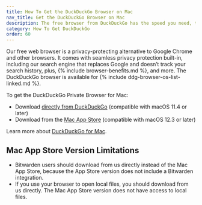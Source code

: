 ```yaml
---
title: How To Get the DuckDuckGo Browser on Mac
nav_title: Get the DuckDuckGo Browser on Mac
description: The free browser from DuckDuckGo has the speed you need, the features you expect, and comes packed with our best-in-class privacy protections.
category: How To Get DuckDuckGo
order: 60
---
```


Our free web browser is a privacy-protecting alternative to Google Chrome and other browsers. It comes with seamless privacy protection built-in, including our search engine that replaces Google and doesn’t track your search history, plus, {% include browser-benefits.md %}, and more. The DuckDuckGo browser is available for {% include ddg-browser-os-list-linked.md %}. 

To get the DuckDuckGo Private Browser for Mac:

-   Download [directly from DuckDuckGo](http://duckduckgo.com/mac) (compatible with macOS 11.4 or later)
-   Download from the [Mac App Store](https://apps.apple.com/us/app/duckduckgo-private-browser/id663592361) (compatible with macOS 12.3 or later)  

Learn more about [DuckDuckGo for Mac](https://spreadprivacy.com/duckduckgo-for-mac-open-beta/).


## Mac App Store Version Limitations

- Bitwarden users should download from us directly instead of the Mac App Store, because the App Store version does not include a Bitwarden integration.
- If you use your browser to open local files, you should download from us directly. The Mac App Store version does not have access to local files.